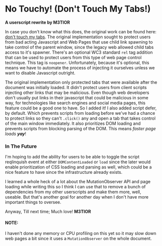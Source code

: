 # No Touchy! (Don't Touch My Tabs!)
**A userscript rewrite by M3TIOR**

In case you don't know what this does, the original work can be found here:
[don't touch my tabs](dtmtorigin). The original implementation sought to
protect users from bad acting Javascript and Web Pages that use child link
spawning to take control of the parent window, since the legacy web allowed
child tabs access to it's spawner. There's an optional WC3 standard `rel`
tag addition that can be used to protect users from this type of web page
control technique. This tag is `noopener`. Unfortunately, because it's optional,
this means we have to automate the process of injecting it ourselves unless we
want to disable Javascript outright.

The original implementation only protected tabs that were available after
the document was initially loaded. It didn't protect users from client scripts
injecting other links that may be malicious. Even though web developers don't
usually put links in their javascript that could be malicious in some way,
for technologies like search engines and social media pages, this feature
could be a good one to have. So I added it! I also added script defer,
by default. Which prevents scripts from loading before we've had a chance to
protect links so they can't `.click()` any and open a tab that takes
control of the main window immediately. It also prioritizes DOM loading
and prevents scripts from blocking parsing of the DOM. This means *faster
page loads* ***yay***!


### In The Future
I'm hoping to add the ability for users to be able to toggle the script
reqlinquish event at either `DOMContentLoaded` or `load` since the later
would enable prioritization of CSS loading and parsing as well, which could
be a nice feature to have since the infrastructure already exists.

I learned a whole heck of a lot about the MutationObserver API and
page loading while writing this so I think I can use that to remove a bunch
of dependencies from my other userscripts and make them more, well, useable.
But that's another goal for another day when I don't have more important things
to oversee.


Anyway, Till next time; Much love!
**M3TIOR**


#### NOTE:
I haven't done any memory or CPU profiling on this yet so it may slow down
web pages a bit since it uses a `MutationObserver` on the whole document.

[dtmtorigin]: https://addons.mozilla.org/en-US/firefox/addon/dont-touch-my-tabs/
